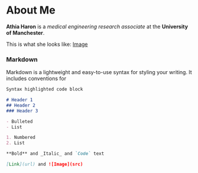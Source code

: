 # About Me

**Athia Haron** is a _medical engineering research associate_ at the **University of Manchester**.

This is what she looks like:
[Image](https://athiaharon.github.io/profile.png)

### Markdown

Markdown is a lightweight and easy-to-use syntax for styling your writing. It includes conventions for

```markdown
Syntax highlighted code block

# Header 1
## Header 2
### Header 3

- Bulleted
- List

1. Numbered
2. List

**Bold** and _Italic_ and `Code` text

[Link](url) and ![Image](src)
```


